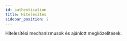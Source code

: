 ```yaml
---
id: authentication
title: Hitelesítés
sidebar_position: 2
---
```


Hitelesítési mechanizmusok és ajánlott megközelítések.
